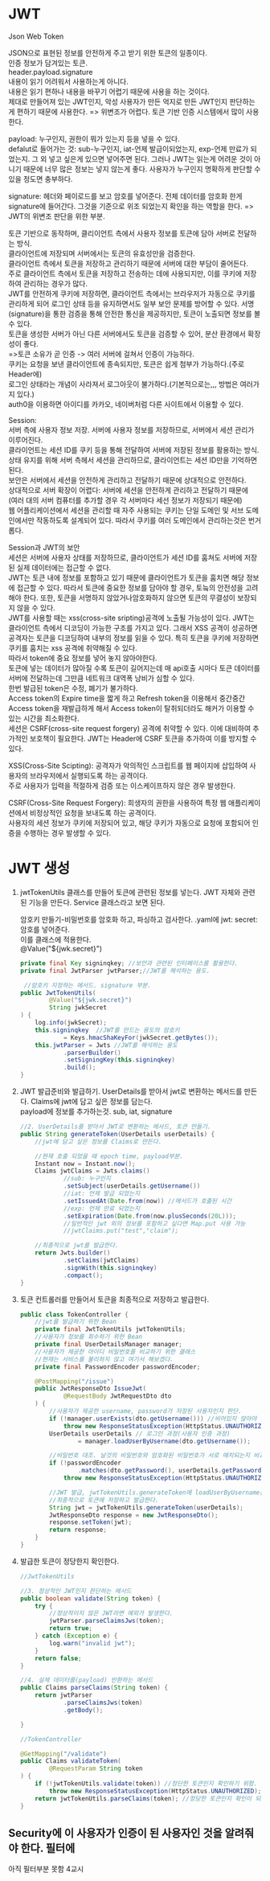 # JWT
Json Web Token

JSON으로 표현된 정보를 안전하게 주고 받기 위한 토큰의 일종이다.  
인증 정보가 담겨있는 토큰.  
header.payload.signature  
내용이 읽기 어려워서 사용하는게 아니다.  
내용은 읽기 편하나 내용을 바꾸기 어렵기 때문에 사용을 하는 것이다.  
제대로 만들어져 있는 JWT인지, 악성 사용자가 만든 억지로 만든 JWT인지 판단하는게 편하기 때문에 사용한다. => 위변조가 어렵다. 토큰 기반 인증 시스템에서 많이 사용한다. 

payload: 누구인지, 권한이 뭐가 있는지 등을 넣을 수 있다.  
defalut로 들어가는 것: sub-누구인지, iat-언제 발급이되었는지, exp-언제 만료가 되었는지. 그 외 넣고 싶은게 있으면 넣어주면 된다. 그러나 JWT는 읽는게 어려운 것이 아니기 때문에 너무 많은 정보는 넣지 않는게 좋다. 사용자가 누구인지 명확하게 판단할 수 있을 정도면 충부하다.

signature: 헤더와 페이로드를 보고 암호를 넣어준다. 전체 데이터를 암호화 한게 signature에 들어간다. 그것을 기준으로 위조 되었는지 확인을 하는 역할을 한다. => JWT의 위변조 판단을 위한 부분.

토큰 기반으로 동작하며, 클리이언트 측에서 사용자 정보를 토큰에 담아 서버로 전달하는 방식.  
클라이언트에 저장되며 서버에서는 토큰의 유효성만을 검증한다.  
클라이언트 측에서 토큰을 저장하고 관리하기 때문에 서버에 대한 부담이 줄어든다.  
주로 클라이언트 측에서 토큰을 저장하고 전송하는 데에 사용되지만, 이를 쿠키에 저장하여 관리하는 경우가 많다.  
JWT를 안전하게 쿠키에 저장하면, 클라이언트 측에서는 브라우저가 자동으로 쿠키를 관리하게 되어 로그인 상태 등을 유지하면서도 일부 보안 문제를 방어할 수 있다.
서명(signature)을 통한 검증을 통해 안전한 통신을 제공하지만, 토큰이 노출되면 정보를 볼 수 있다.  
토큰을 생성한 서버가 아닌 다른 서버에서도 토큰을 검증할 수 있어, 분산 환경에서 확장성이 좋다.  
=>토큰 소유가 곧 인증 -> 여러 서버에 걸쳐서 인증이 가능하다.  
쿠키는 요청을 보낸 클라이언트에 종속되지만, 토큰은 쉽게 첨부가 가능하다.(주로 Header에)  
로그인 상태라는 개념이 사라져서 로그아웃이 불가하다.(기본적으로는,,, 방법은 여러가지 있다.)  
auth0을 이용하면 아이디를 카카오, 네이버처럼 다른 사이트에서 이용할 수 있다.

Session:  
서버 측에 사용자 정보 저장. 서버에 사용자 정보를 저장하므로, 서버에서 세션 관리가 이루어진다.    
클라이언트는 세션 ID를 쿠키 등을 통해 전달하여 서버에 저장된 정보를 활용하는 방식.  
상태 유지를 위해 서버 측헤서 세션을 관리하므로, 클라이언트는 세션 ID만을 기억하면 된다.  
보안은 서버에서 세션을 안전하게 관리하고 전달하기 때문에 상대적으로 안전하다.  
상대적으로 서버 확장이 어렵다: 서버에 세션을 안전하게 관리하고 전달하기 때문에  
(여러 대의 서버 컴퓨터를 추가할 경우 각 서버마다 세선 정보가 저장되기 때문에)  
웹 어플리케이션에서 세션을 관리할 때 자주 사용되는 쿠키는 단일 도메인 및 서브 도메인에서만 작동하도록 설계되어 있다. 따라서 쿠키를 여러 도메인에서 관리하는것은 번거롭다.


Session과 JWT의 보안  
세션은 서버에 사용자 상태를 저장하므로, 클라이언트가 세션 ID를 훔쳐도 서버에 저장된 실제 데이터에는 접근할 수 없다.  
JWT는 토큰 내에 정보를 포함하고 있기 때문에 클라이언트가 토큰을 훔치면 해당 정보에 접근할 수 있다. 따라서 토큰에 중요한 정보를 담아야 할 경우, 토늨의 안전성을 고려해야 한다. 또한, 토큰을 서명하지 않았거나암호화하지 않으면 토큰의 무결성이 보장되지 않을 수 있다.  
JWT를 사용할 때는 xss(cross-site sripting)공격에 노출될 가능성이 있다. JWT는 클라이언트 측에서 디코딩이 가능한 구조를 가지고 있다. 그래서 XSS 공격이 성공하면 공격자는 토큰을 디코딩하여 내부의 정보를 읽을 수 있다. 특히 토큰을 쿠키에 저장하면 쿠키를 훔치는 xss 공격에 취약해질 수 있다.  
따라서 token에 중요 정보를 넣어 놓지 않아야한다.  
토큰에 넣는 데이터가 많아질 수록 토큰이 길어지는데 매 api호출 시마다 토큰 데이터를 서버에 전달하는데 그만큼 네트워크 대역폭 낭비가 심할 수 있다.  
한번 발급된 token은 수정, 폐기가 불가하다.  
Access token의 Expire time을 짧게 하고 Refresh token을 이용해서 중간중간 Access token을 재발급하게 해서 Access token이 탈취되더라도 해커가 이용할 수 있는 시간을 최소화한다.  
세션은 CSRF(cross-site request forgery) 공격에 취약할 수 있다. 이에 대비하여 추가적인 보호책이 필요한다. JWT는 Header에 CSRF 토큰을 추가하여 이를 방지할 수 있다.

XSS(Cross-Site Scipting): 공격자가 악의적인 스크립트를 웹 페이지에 삽입하여 사용자의 브라우저에서 실행되도록 하는 공격이다.  
주로 사용자가 입력을 적절하게 검증 또는 이스케이프하지 않은 경우 발생한다.  

CSRF(Cross-Site Request Forgery): 희생자의 권한을 사용하여 특정 웹 애플리케이션에서 비정상적인 요청을 보내도록 하는 공격이다.  
사용자의 세션 정보가 쿠키에 저장되어 있고, 해당 쿠키가 자동으로 요청에 포함되어 인증을 수행하는 경우 발생할 수 있다.



# JWT 생성
1. jwtTokenUtils 클래스를 만들어 토큰에 관련된 정보를 넣는다. JWT 자체와 관련된 기능을 만든다. Service 클래스라고 보면 된다.

     암호키 만들기-비밀번호를 암호화 하고, 파싱하고 검사한다.
    .yaml에 jwt: secret: 암호를 넣어준다.  
    이를 클래스에 적용한다.  
    @Value("${jwk.secret}")
    ```java
    private final Key signinqkey; //보안과 관련된 인터페이스를 활용한다.
    private final JwtParser jwtParser;//JWT를 해석하는 용도.

     //암호키 지정하는 메서드. signature 부분.
    public JwtTokenUtils(
            @Value("${jwk.secret}")
            String jwkSecret
    ) {
        log.info(jwkSecret);
        this.signinqkey  //JWT를 만드는 용도의 암호키
                = Keys.hmacShaKeyFor(jwkSecret.getBytes());
        this.jwtParser = Jwts //JWT를 해석하는 용도
                .parserBuilder()
                .setSigningKey(this.signinqkey)
                .build();
    }
    ```

2. JWT 발급준비와 발급하기.
    UserDetails를 받아서 jwt로 변환하는 메서드를 만든다. 
    Claims에 jwt에 담고 싶은 정보를 담는다.  
    payload에 정보를 추가하는것. sub, iat, signature

    ```java
    //2. UserDetails를 받아서 JWT로 변환하는 메서드, 토큰 만들기.
    public String generateToken(UserDetails userDetails) {
        //jwt에 담고 싶은 정보를 Claims로 만든다.

        //현재 호출 되었을 때 epoch time, payload부분.
        Instant now = Instant.now();
        Claims jwtClaims = Jwts.claims()
                //sub: 누구인지
                .setSubject(userDetails.getUsername())
                //iat: 언제 발급 되었는지
                .setIssuedAt(Date.from(now)) //메서드가 호출된 시간
                //exp: 언제 만료 되었는지
                .setExpiration(Date.from(now.plusSeconds(20L)));
                //일반적인 jwt 외의 정보를 포함하고 싶다면 Map.put 사용 가능
                //jwtClaims.put("test","claim");

        //최종적으로 jwt를 발급한다.
        return Jwts.builder()
                .setClaims(jwtClaims)
                .signWith(this.signinqkey)
                .compact();
    }
    ```
    
3. 토큰 컨트롤러를 만들어서 토큰을 최종적으로 저장하고 발급한다.
    ```java
    public class TokenController {
        //jwt를 발급하기 위한 Bean
        private final JwtTokenUtils jwtTokenUtils;
        //사용자가 정보를 회수하기 위한 Bean
        private final UserDetailsManager manager;
        //사용자가 제공한 아이디 비밀번호를 비교하기 위한 클래스
        //현재는 서비스를 불리하지 않고 여기서 해보겠다.
        private final PasswordEncoder passwordEncoder;

        @PostMapping("/issue")
        public JwtResponseDto IssueJwt(
                @RequestBody JwtRequestDto dto
        ) {
            //사용자가 제공한 username, password가 저장된 사용자인지 판단.
            if (!manager.userExists(dto.getUsername())) //비어있지 않아야 한다. 저장되어진 아이디어야 하기 때문에
                throw new ResponseStatusException(HttpStatus.UNAUTHORIZED);
            UserDetails userDetails // 로그인 과정(사용자 인증 과정)
                    = manager.loadUserByUsername(dto.getUsername());

            //비밀번호 대조. 날것의 비밀번호와 암호화된 비밀번호가 서로 매치되는지 비교.
            if (!passwordEncoder
                    .matches(dto.getPassword(), userDetails.getPassword()))//날것비번, 암호화된 비번 대조.
                throw new ResponseStatusException(HttpStatus.UNAUTHORIZED);

            //JWT 발급, jwtTokenUtils.generateToken에 loadUserByUsername을 넣고,
            //최종적으로 토큰에 저장하고 발급한다.
            String jwt = jwtTokenUtils.generateToken(userDetails);
            JwtResponseDto response = new JwtResponseDto();
            response.setToken(jwt);
            return response;
        }
    }
    ```

4. 발급한 토큰이 정당한지 확인한다.

    ```java
    //JwtTokenUtils

    //3. 정상적인 JWT인지 판단하는 메서드
    public boolean validate(String token) {
        try {
            //정상적이지 않은 JWT라면 예외가 발생한다.
            jwtParser.parseClaimsJws(token);
            return true;
        } catch (Exception e) {
            log.warn("invalid jwt");
        }
        return false;
    }

    //4. 실제 데이터를(payload) 반환하는 메서드
    public Claims parseClaims(String token) {
        return jwtParser
                .parseClaimsJws(token)
                .getBody();

    }
    ```

    ```java
    //TokenController

    @GetMapping("/validate")
    public Claims validateToken(
            @RequestParam String token
    ) {
        if (!jwtTokenUtils.validate(token)) //정단한 토큰인지 확인하기 위함.
            throw new ResponseStatusException(HttpStatus.UNAUTHORIZED);
        return jwtTokenUtils.parseClaims(token); //정당한 토큰인지 확인이 되었으면 body출력.
    }
    ```

## Security에 이 사용자가 인증이 된 사용자인 것을 알려줘야 한다. 필터에

아직 필터부분 못함 4교시